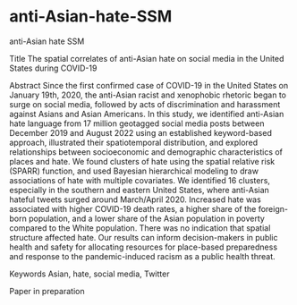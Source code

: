 # anti-Asian-hate-SSM
anti-Asian hate SSM

Title
The spatial correlates of anti-Asian hate on social media in the United States during COVID-19

Abstract
Since the first confirmed case of COVID-19 in the United States on January 19th, 2020, the anti-Asian racist and xenophobic rhetoric began to surge on social media, followed by acts of discrimination and harassment against Asians and Asian Americans. In this study, we identified anti-Asian hate language from 17 million geotagged social media posts between December 2019 and August 2022 using an established keyword-based approach, illustrated their spatiotemporal distribution, and explored relationships between socioeconomic and demographic characteristics of places and hate. We found clusters of hate using the spatial relative risk (SPARR) function, and used Bayesian hierarchical modeling to draw associations of hate with multiple covariates. We identified 16 clusters, especially in the southern and eastern United States, where anti-Asian hateful tweets surged around March/April 2020. Increased hate was associated with higher COVID-19 death rates, a higher share of the foreign-born population, and a lower share of the Asian population in poverty compared to the White population. There was no indication that spatial structure affected hate. Our results can inform decision-makers in public health and safety for allocating resources for place-based preparedness and response to the pandemic-induced racism as a public health threat. 

Keywords
Asian, hate, social media, Twitter

Paper in preparation
